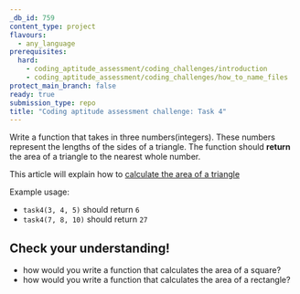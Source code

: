 ```yaml
---
_db_id: 759
content_type: project
flavours:
  - any_language
prerequisites:
  hard:
    - coding_aptitude_assessment/coding_challenges/introduction
    - coding_aptitude_assessment/coding_challenges/how_to_name_files
protect_main_branch: false
ready: true
submission_type: repo
title: "Coding aptitude assessment challenge: Task 4"
---
```


Write a function that takes in three numbers(integers). These numbers represent the lengths of the sides of a triangle. The function should **return** the area of a triangle to the nearest whole number.

This article will explain how to [calculate the area of a triangle](https://www.wikihow.com/Calculate-the-Area-of-a-Triangle)

Example usage:

- `task4(3, 4, 5)` should return `6`
- `task4(7, 8, 10)` should return `27`

## Check your understanding!

- how would you write a function that calculates the area of a square?
- how would you write a function that calculates the area of a rectangle?
